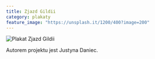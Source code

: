 ```yaml
---
title: Zjazd Gildii
category: plakaty
feature_image: "https://unsplash.it/1200/400?image=200"
---
```


![Plakat Zjazd Gildii](http://zsyp.fl9.eu/pratchett/posters/poster_04_2015.jpg)

Autorem projektu jest Justyna Daniec.
